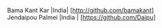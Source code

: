 Bama Kant Kar |India| [http://github.com/bamakant]
<br>
Jendaipou Palmei |India | [https://github.com/Daipu]
